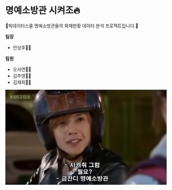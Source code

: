 # 명예소방관 시켜조🔥
🚨빅데이터스쿨 명예소방관들의 화재현황 데이터 분석 프로젝트입니다.🚨

**팀장**
- 안상후🧑‍🚒

**팀원**
- 오서연👩‍🚒
- 김주영👩‍🚒
- 김재희👩‍🚒

![](img.jpg)